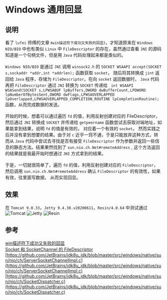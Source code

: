 # Windows 通用回显

## 说明
  看了 ```lufei``` 师傅的文章 ```《win描述符下成功又失败的回显》```，才知道原来在 ```Windows NIO/BIO``` 中也有类似 ```Linux``` 中 ```FileDescriptor``` 的存在，虽然通过查看 ```JNI``` 的源码知道是一个句柄文件，但是用 ```Java``` 
  代码处理起来都是类似的。
  <br /><br />
  ```Windows NIO/BIO``` 是通过 ```JNI``` 调用 ```winsock2.h``` 的 ```SOCKET WSAAPI accept(SOCKET s,sockaddr *addr,int *addrlen);``` 函数获取 ```socket```，
  随后将其转换成 ```jint``` 返回给 ```Java``` 程序，存储为 ```FileDescriptor```。在向 ```socket``` 返回数据时， ```Java``` 代码再把 ```FileDescriptor``` 通过 ```JNI``` 转换为 ```SOCKET``` 传递给 ```
  int WSAAPI WSASend(SOCKET s,LPWSABUF lpBuffers,DWORD dwBufferCount,LPDWORD lpNumberOfBytesSent,DWORD dwFlags,LPWSAOVERLAPPED lpOverlapped,LPWSAOVERLAPPED_COMPLETION_ROUTINE lpCompletionRoutine);``` 
  函数，从而完成数据的发送。
  <br /><br />
  开始的时候，想着可以通过遍历 ```fd``` 的值，利用反射创建对应的 FileDescriptor，然后通过 ```JNI``` 转换成 ```SOCKET``` 并传递给 ```getpeername``` 函数尝试去获取对端地址，如果能拿到结果，说明 ```fd``` 的值是有效的，
  对应着一个有效的 ```socket```。
  然而实践之后并没有拿到想要的结果。由于对 ```c``` 近乎一窍不通，于是只能放弃这种方式，转而从 ```Java``` 代码中尝试去寻找是否有接受 ```FileDescriptor``` 作为参数并返回一些信息的静态方法。结果果然找到了
   ```sun.nio.ch.Net#remoteAddress``` , 这个方法返回的结果就是我最开始时想通过 ```JNI``` 方式拿到的结果。
  <br /><br />
  于是，一切就很简单了，遍历 ```fd``` 的值，利用反射创建对应的 ```FileDescriptor```，然后调用 ```sun.nio.ch.Net#remoteAddress``` 确认 ```FileDescriptor``` 的有效性，如果有效，往里面写数据，
  从而实现回显。

## 效果
在 ```Tomcat 9.0.33```，```Jetty 9.4.30.v20200611```，```Resin/4.0.64``` 中测试通过
![Tomcat](https://github.com/feihong-cs/deserizationEcho/blob/master/Windows/img/Tomcat.png)
![Jetty](https://github.com/feihong-cs/deserizationEcho/blob/master/Windows/img/Jetty.png)
![Resin](https://github.com/feihong-cs/deserizationEcho/blob/master/Windows/img/Resin.png)

## 参考
[win描述符下成功又失败的回显](https://xz.aliyun.com/t/7566)  
[Socket 和 SocketChannel 的 FileDescriptor](https://blog.csdn.net/zxcc1314/article/details/99986252)  
[https://github.com/JetBrains/jdk8u_jdk/blob/master/src/windows/native/sun/nio/ch/ServerSocketChannelImpl.c](https://github.com/JetBrains/jdk8u_jdk/blob/master/src/windows/native/sun/nio/ch/ServerSocketChannelImpl.c)  
[https://github.com/JetBrains/jdk8u_jdk/blob/master/src/windows/native/sun/nio/ch/SocketDispatcher.c](https://github.com/JetBrains/jdk8u_jdk/blob/master/src/windows/native/sun/nio/ch/SocketDispatcher.c)  
